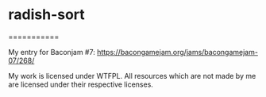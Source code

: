 # radish-sort
===========

My entry for Baconjam #7: https://bacongamejam.org/jams/bacongamejam-07/268/

My work is licensed under WTFPL. All resources which are not made by me are licensed under their respective licenses.
